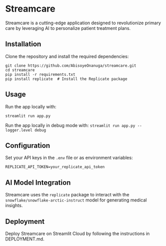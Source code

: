 # Streamcare
Streamcare is a cutting-edge application designed to revolutionize primary care by leveraging AI to personalize patient treatment plans.

## Installation

Clone the repository and install the required dependencies:

```
git clone https://github.com/AbisoyeOnanuga/streamcare.git
cd streamcare
pip install -r requirements.txt
pip install replicate  # Install the Replicate package
```

## Usage
Run the app locally with:

```streamlit run app.py```

Run the app locally in debug mode with:
```streamlit run app.py --logger.level debug```

## Configuration
Set your API keys in the `.env` file or as environment variables:

```REPLICATE_API_TOKEN=your_replicate_api_token```

## AI Model Integration
Streamcare uses the `replicate` package to interact with the `snowflake/snowflake-arctic-instruct` model for generating medical insights.

## Deployment
Deploy Streamcare on Streamlit Cloud by following the instructions in DEPLOYMENT.md.
